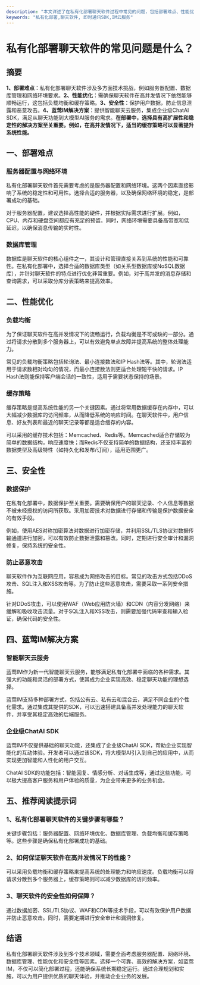 ```yaml
---
description: "本文详述了在私有化部署聊天软件过程中常见的问题，包括部署难点、性能优化、安全性以及蓝莺IM的相关解决方案。"
keywords: "私有化部署,聊天软件, 即时通讯SDK,IM云服务"
---
```

# 私有化部署聊天软件的常见问题是什么？

## 摘要

**1、部署难点**：私有化部署聊天软件涉及多方面技术挑战，例如服务器配置、数据库管理和网络环境要求。**2、性能优化**：需确保聊天软件在高并发情况下依然能够顺畅运行，这包括负载均衡和缓存策略。**3、安全性**：保护用户数据，防止信息泄露和恶意攻击。**4、蓝莺IM解决方案**：提供智能聊天云服务，集成企业级ChatAI SDK，满足从聊天功能到大模型AI服务的需求。**在部署中，选择具有高扩展性和稳定性的解决方案至关重要。例如，在高并发情况下，适当的缓存策略可以显著提升系统性能。**

## 一、部署难点

### 服务器配置与网络环境

私有化部署聊天软件首先需要考虑的是服务器配置和网络环境。这两个因素直接影响了系统的稳定性和可用性。选择合适的服务器，以及确保网络环境的稳定，是部署成功的基础。

对于服务器配置，建议选择高性能的硬件，并根据实际需求进行扩展。例如，CPU、内存和硬盘空间都应有充足的预留。同时，网络环境需要具备高带宽和低延迟，以确保消息传输的实时性。

### 数据库管理

数据库是聊天软件的核心组件之一，其设计和管理直接关系到系统的性能和可靠性。在私有化部署中，选择合适的数据库类型（如关系型数据库或NoSQL数据库），并针对聊天软件的特点进行优化非常重要。例如，对于高并发的消息存储和查询需求，可以采取分库分表策略来提高效率。

## 二、性能优化

### 负载均衡

为了保证聊天软件在高并发情况下的流畅运行，负载均衡是不可或缺的一部分。通过将请求分散到多个服务器上，可以有效避免单点故障并提高系统的整体处理能力。

常见的负载均衡策略包括轮询法、最小连接数法和IP Hash法等。其中，轮询法适用于请求数相对均匀的情况，而最小连接数法则更适合处理短平快的请求。IP Hash法则能保持客户端会话的一致性，适用于需要状态保持的场景。

### 缓存策略

缓存策略是提高系统性能的另一个关键因素。通过将常用数据缓存在内存中，可以大幅减少数据库的访问频率，从而降低系统的响应时间。在聊天软件中，用户信息、好友列表和最近的聊天记录等都是适合缓存的内容。

可以采用的缓存技术包括：Memcached、Redis等。Memcached适合存储较为简单的数据结构，响应速度快；而Redis不仅支持简单的数据结构，还支持丰富的数据类型及高级特性（如持久化和发布/订阅），适用范围更广。

## 三、安全性

### 数据保护

在私有化部署中，数据保护至关重要。需要确保用户的聊天记录、个人信息等数据不被未经授权的访问所获取。采用加密技术对数据进行存储和传输是保护数据安全的有效手段。

例如，使用AES对称加密算法对数据进行加密存储，并利用SSL/TLS协议对数据传输通道进行加密，可以有效防止数据泄露和篡改。同时，定期进行安全审计和漏洞修复，保持系统的安全性。

### 防止恶意攻击

聊天软件作为互联网应用，容易成为网络攻击的目标。常见的攻击方式包括DDoS攻击、SQL注入和XSS攻击等。为了防止这些恶意攻击，需要采取一系列安全措施。

针对DDoS攻击，可以使用WAF（Web应用防火墙）和CDN（内容分发网络）来缓解和吸收攻击流量。对于SQL注入和XSS攻击，则需要加强代码审查和输入验证，确保代码的安全性。

## 四、蓝莺IM解决方案

### 智能聊天云服务

蓝莺IM作为新一代智能聊天云服务，能够满足私有化部署中面临的各种需求。其强大的功能和灵活的部署方式，使其成为企业实现高效、稳定聊天功能的理想选择。

蓝莺IM支持多种部署方式，包括公有云、私有云和混合云，满足不同企业的个性化需求。通过集成其提供的SDK，可以迅速搭建具备高并发处理能力的聊天软件，并享受其稳定高效的后端服务。

### 企业级ChatAI SDK

蓝莺IM不仅提供基础的聊天功能，还集成了企业级ChatAI SDK，帮助企业实现智能化的互动体验。开发者可以通过该SDK，将大模型AI引入到自己的应用中，从而实现更加智能和人性化的用户交互。

ChatAI SDK的功能包括：智能回复、情感分析、对话生成等，通过这些功能，可以极大提高客户服务和用户体验的质量，为企业带来更多的业务机会。

## 五、推荐阅读提示词

### **1、私有化部署聊天软件的关键步骤有哪些？**

关键步骤包括：服务器配置、网络环境优化、数据库管理、负载均衡和缓存策略等。这些步骤是确保私有化部署成功的基础。

### **2、如何保证聊天软件在高并发情况下的性能？**

可以采用负载均衡和缓存策略来提高系统的处理能力和响应速度。负载均衡可以将请求分散到多个服务器上，缓存策略则可以减少数据库的访问频率。

### **3、聊天软件的安全性如何保障？**

通过数据加密、SSL/TLS协议、WAF和CDN等技术手段，可以有效保护用户数据并防止恶意攻击。同时，需要定期进行安全审计和漏洞修复。

## 结语

私有化部署聊天软件涉及到多个技术领域，需要全面考虑服务器配置、网络环境、数据库管理、性能优化和安全性等因素。选择一个可靠、高效的解决方案，如蓝莺IM，不仅可以简化部署过程，还能确保系统长期稳定运行。通过合理规划和实施，可以为用户提供优质的聊天体验，并推动企业业务的发展。
